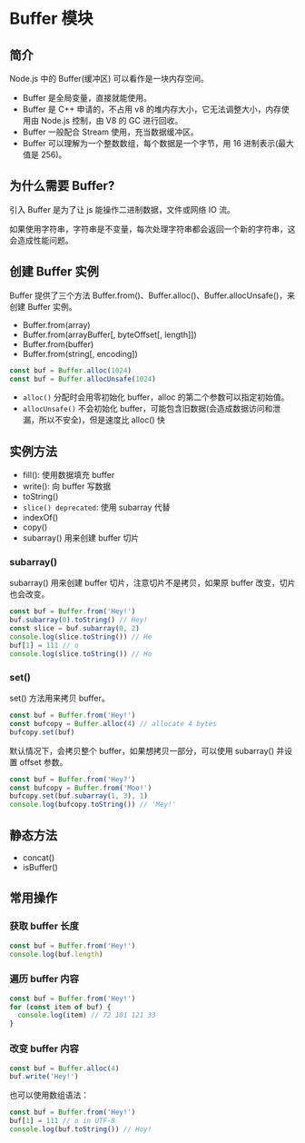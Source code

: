 # Buffer 模块

## 简介

Node.js 中的 Buffer(缓冲区) 可以看作是一块内存空间。

- Buffer 是全局变量，直接就能使用。
- Buffer 是 C++ 申请的，不占用 v8 的堆内存大小，它无法调整大小，内存使用由 Node.js 控制，由 V8 的 GC 进行回收。
- Buffer 一般配合 Stream 使用，充当数据缓冲区。
- Buffer 可以理解为一个整数数组，每个数据是一个字节，用 16 进制表示(最大值是 256)。

## 为什么需要 Buffer?

引入 Buffer 是为了让 js 能操作二进制数据，文件或网络 IO 流。

如果使用字符串，字符串是不变量，每次处理字符串都会返回一个新的字符串，这会造成性能问题。

## 创建 Buffer 实例

Buffer 提供了三个方法 Buffer.from()、Buffer.alloc()、Buffer.allocUnsafe()，来创建 Buffer 实例。

- Buffer.from(array)
- Buffer.from(arrayBuffer[, byteOffset[, length]])
- Buffer.from(buffer)
- Buffer.from(string[, encoding])

```js
const buf = Buffer.alloc(1024)
const buf = Buffer.allocUnsafe(1024)
```

- `alloc()` 分配时会用零初始化 buffer，alloc 的第二个参数可以指定初始值。
- `allocUnsafe()` 不会初始化 buffer，可能包含旧数据(会造成数据访问和泄漏，所以不安全)，但是速度比 alloc() 快

## 实例方法

- fill(): 使用数据填充 buffer
- write(): 向 buffer 写数据
- toString()
- `slice() deprecated`: 使用 subarray 代替
- indexOf()
- copy()
- subarray() 用来创建 buffer 切片

### subarray()

subarray() 用来创建 buffer 切片，注意切片不是拷贝，如果原 buffer 改变，切片也会改变。

```js
const buf = Buffer.from('Hey!')
buf.subarray(0).toString() // Hey!
const slice = buf.subarray(0, 2)
console.log(slice.toString()) // He
buf[1] = 111 // o
console.log(slice.toString()) // Ho
```

### set()

set() 方法用来拷贝 buffer。

```js
const buf = Buffer.from('Hey!')
const bufcopy = Buffer.alloc(4) // allocate 4 bytes
bufcopy.set(buf)
```

默认情况下，会拷贝整个 buffer，如果想拷贝一部分，可以使用 subarray() 并设置 offset 参数。

```js
const buf = Buffer.from('Hey?')
const bufcopy = Buffer.from('Moo!')
bufcopy.set(buf.subarray(1, 3), 1)
console.log(bufcopy.toString()) // 'Mey!'
```

## 静态方法

- concat()
- isBuffer()

## 常用操作

### 获取 buffer 长度

```js
const buf = Buffer.from('Hey!')
console.log(buf.length)
```

### 遍历 buffer 内容

```js
const buf = Buffer.from('Hey!')
for (const item of buf) {
  console.log(item) // 72 101 121 33
}
```

### 改变 buffer 内容

```js
const buf = Buffer.alloc(4)
buf.write('Hey!')
```

也可以使用数组语法：

```js
const buf = Buffer.from('Hey!')
buf[1] = 111 // o in UTF-8
console.log(buf.toString()) // Hoy!
```
